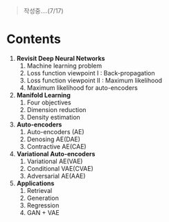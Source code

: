 > 작성중....(7/17)

# Contents

1. **Revisit Deep Neural Networks**
   1. Machine learning problem
   2. Loss function viewpoint I : Back-propagation
   3. Loss function viewpoint II : Maximum likelihood
   4. Maximum likelihood for auto-encoders
2. **Manifold Learning**
   1. Four objectives
   2. Dimension reduction
   3. Density estimation
3. **Auto-encoders**
   1. Auto-encoders (AE)
   2. Denosing AE(DAE)
   3. Contractive AE(CAE)
4. **Variational Auto-encoders**
   1. Variational AE(VAE)
   2. Conditional VAE(CVAE)
   3. Adversarial AE(AAE)
5. **Applications**
   1. Retrieval
   2. Generation
   3. Regression
   4. GAN + VAE